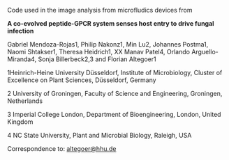 Code used in the image analysis from microfludics devices from 

**A co-evolved peptide-GPCR system senses host entry to drive fungal infection**

Gabriel Mendoza-Rojas1, Philip Nakonz1, Min Lu2, Johannes Postma1, Naomi Shtakser1, Theresa Heidrich1, XX Manav Patel4, Orlando Arguello-Miranda4, Sonja Billerbeck2,3 and Florian Altegoer1

1Heinrich-Heine University Düsseldorf, Institute of Microbiology, Cluster of Excellence on Plant Sciences, Düsseldorf, Germany

2 University of Groningen, Faculty of Science and Engineering, Groningen, Netherlands

3 Imperial College London, Department of Bioengineering, London, United Kingdom 

4 NC State University, Plant and Microbial Biology, Raleigh, USA

Correspondence to: altegoer@hhu.de

